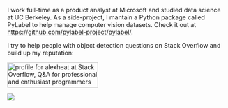 I work full-time as a product analyst at Microsoft and studied data science at UC Berkeley. As a side-project, I mantain a Python package called PyLabel to help manage computer vision datasets. Check it out at https://github.com/pylabel-project/pylabel/. 

I try to help people with object detection questions on Stack Overflow and build up my reputation: <P>
<a href="https://stackoverflow.com/users/5183735/alexheat"><img src="https://stackoverflow.com/users/flair/5183735.png" width="208" height="58" alt="profile for alexheat at Stack Overflow, Q&amp;A for professional and enthusiast programmers" title="profile for alexheat at Stack Overflow, Q&amp;A for professional and enthusiast programmers"></a>
  
![](https://komarev.com/ghpvc/?username=alexheat)

<!--
**alexheat/alexheat** is a ✨ _special_ ✨ repository because its `README.md` (this file) appears on your GitHub profile.

Here are some ideas to get you started:

- 🔭 I’m currently working on ...
- 🌱 I’m currently learning ...
- 👯 I’m looking to collaborate on ...
- 🤔 I’m looking for help with ...
- 💬 Ask me about ...
- 📫 How to reach me: ...
- 😄 Pronouns: ...
- ⚡ Fun fact: ...
-->
